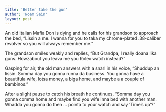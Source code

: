 ```yaml
---
title: 'Better take the gun'
author: 'Noam Sain'
layout: post
---
```


An old Italian Mafia Don is dying and he calls for his grandson to approach the bed, “Lissin a me. I wanna for you to taka my chrome-plated .38-caliber revolver so you will always remember me.”

The grandson smiles weakly and replies, “But Grandpa, I really doana lika guns. Howzabout you leava me you Rolex watch instead?”

Gasping for air, the old man answers with a snarl in his voice, “Shuddup an lissin. Somma day you gonna runna da business. You gonna have a beautifula wife, lotsa money, a biga home, and maybe a a couple of bambinos.”

After a slight pause to catch his breath he continues, “Somma day you gonna comma home and maybe find you wife inna bed with another man. Whadda you gonna do then … pointa to your watch and say ‘Time’s up’?”
